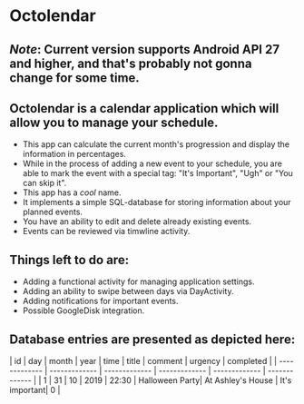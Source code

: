 # Octolendar
*Note*: Current version supports Android API 27 and higher, and that's probably not gonna change for some time.
-
Octolendar is a calendar application which will allow you to manage your schedule.
-
* This app can calculate the current month's progression and display the information in percentages.
* While in the process of adding a new event to your schedule, you are able to mark the event with a special tag: "It's Important", "Ugh" or "You can skip it".
* This app has a *cool* name.
* It implements a simple SQL-database for storing information about your planned events.
* You have an ability to edit and delete already existing events.
* Events can be reviewed via timwline activity.

## Things left to do are:

* Adding a functional activity for managing application settings.
* Adding an ability to swipe between days via DayActivity.
* Adding notifications for important events.
* Possible GoogleDisk integration.

## Database entries are presented as depicted here:

| id  | day | month | year | time | title | comment | urgency | completed |
| ------------- | ------------- | ------------- | ------------- | ------------- | ------------- |
| 1 | 31 | 10 | 2019 | 22:30 | Halloween Party| At Ashley's House | It's important| 0 |
